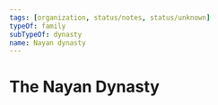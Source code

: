 ```yaml
---
tags: [organization, status/notes, status/unknown]
typeOf: family
subTypeOf: dynasty
name: Nayan dynasty
---
```

# The Nayan Dynasty

